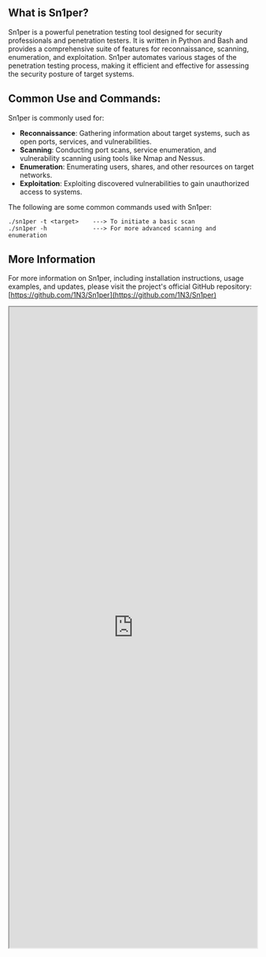 ## What is Sn1per?

Sn1per is a powerful penetration testing tool designed for security professionals and penetration testers. It is written in Python and Bash and provides a comprehensive suite of features for reconnaissance, scanning, enumeration, and exploitation. Sn1per automates various stages of the penetration testing process, making it efficient and effective for assessing the security posture of target systems.

## Common Use and Commands:

Sn1per is commonly used for:

- **Reconnaissance**: Gathering information about target systems, such as open ports, services, and vulnerabilities.
- **Scanning**: Conducting port scans, service enumeration, and vulnerability scanning using tools like Nmap and Nessus.
- **Enumeration**: Enumerating users, shares, and other resources on target networks.
- **Exploitation**: Exploiting discovered vulnerabilities to gain unauthorized access to systems.

The following are some common commands used with Sn1per:
```
./sn1per -t <target>    ---> To initiate a basic scan
./sn1per -h             ---> For more advanced scanning and enumeration
```

## More Information
For more information on Sn1per, including installation instructions, usage examples, and updates, please visit the project's official GitHub repository: [https://github.com/1N3/Sn1per](https://github.com/1N3/Sn1per)

<iframe src="https://github.com/1N3/Sn1per" width="100%" height="1300"></iframe>